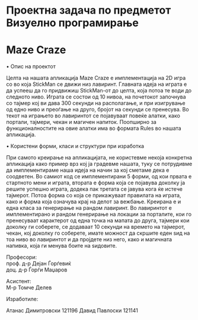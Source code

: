 Проектна задача по предметот Визуелно програмирање
=========
Maze Craze
==========
•	Опис на проектот

Целта на нашата апликација Maze Craze е имплементација на 2D игра со во која StickMan се движи низ лавиринт. Главната идеја на играта е да успееш да го придвижиш StickMan-от до целта, која потоа те води до следното ниво.
Играта се состои од 10 нивоа, на почетокот започнува со тајмер кој ви дава 300 секунди на располагање, и при изигрување од едно ниво и преоѓање на друго, бројот на секунди се пренесува. Во текот на играњето во лавиринтот се појавуваат повеќе алатки, како портали, тајмери, чекан и магичен напиток. Поопширно за функционалностите на овие алатки има во формата Rules во нашата апликација.

•	Користени форми, класи и структури при изработка

При самото креирање на апликацијата, не користевме некоја конкретна апликација како пример врз кој ја градевме нашата,  туку се потрудивме да имплементираме наша идеја на начин за кој сметаме дека е соодветен.
Во самиот код се имплементирани 5 форми, од кои првата е стартното мени и играта, втората е форма која се појавува доколку ја решите успешно играта, додека пак третата се јавува кога ќе истече тајмерот. Потоа форма со која се прикажуваат правилата на играта, како и форма која означува крај на делот за вежбање. Креирана е и една класа за генерирање на рандом лавиринт.
Во лавиринтот е имплементирано и рандом генерирање на локации за порталите, кои го пренесуваат карактерот од една точка на мапата до друга, тајмери кои доколку ги соберете, се додаваат 10 секунди на времето на тајмерот, чекан, кој доколку го соберете, имате можност да скршите еден sид на тоа ниво во лавиринтот и да пројдете низ него, како и магичната напивка, која ги менува боите на sидовите.

          
Професори:                                                   		
проф. д-р Дејан Ѓорѓевиќ                             		
доц. д-р Ѓорѓи Маџаров				 

Асистент:                                                      
М-р Томче Делев

Изработиле:

Атанас Димитровски 121196
Давид Павлоски 121141
